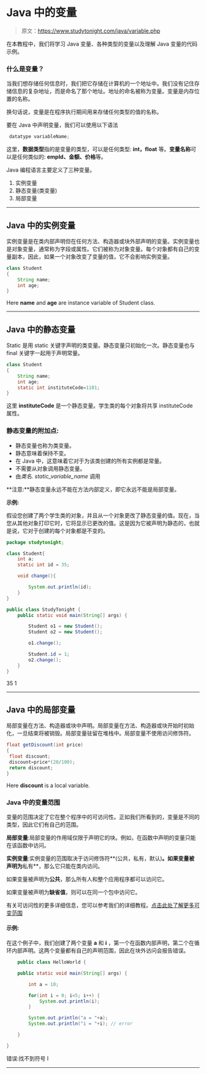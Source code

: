 # Java 中的变量

> 原文：<https://www.studytonight.com/java/variable.php>

在本教程中，我们将学习 Java 变量、各种类型的变量以及理解 Java 变量的代码示例。

### 什么是变量？

当我们想存储任何信息时，我们把它存储在计算机的一个地址中。我们没有记住存储信息的复杂地址，而是命名了那个地址。地址的命名被称为变量。变量是内存位置的名称。

换句话说，变量是在程序执行期间用来存储任何类型的值的名称。

要在 Java 中声明变量，我们可以使用以下语法

```java
 datatype variableName; 
```

这里，**数据类型**指的是变量的类型，可以是任何类型: **int，float** 等。**变量名称**可以是任何类似的: **empId、金额、价格**等。

Java 编程语言主要定义了三种变量。

1.  实例变量
2.  静态变量(类变量)
3.  局部变量

* * *

## Java 中的实例变量

实例变量是在类内部声明但在任何方法、构造器或块外部声明的变量。实例变量也是对象变量，通常称为字段或属性。它们被称为对象变量。每个对象都有自己的变量副本，因此，如果一个对象改变了变量的值，它不会影响实例变量。

```java
class Student
{
    String name;
    int age;
}
```

Here **name** and **age** are instance variable of Student class.

* * *

## Java 中的静态变量

Static 是用 static 关键字声明的类变量。静态变量只初始化一次。静态变量也与 final 关键字一起用于声明常量。

```java
class Student
{
    String name;
    int age;
    static int instituteCode=1101;
}
```

这里 **instituteCode** 是一个静态变量。学生类的每个对象将共享 instituteCode 属性。

### 静态变量的附加点:

*   静态变量也称为类变量。
*   静态意味着保持不变。
*   在 Java 中，这意味着它对于为该类创建的所有实例都是常量。
*   不需要从对象调用静态变量。
*   由*类名. static_variable_name* 调用

**注意:**静态变量永远不能在方法内部定义，即它永远不能是局部变量。

**示例:**

假设您创建了两个学生类的对象，并且从一个对象更改了静态变量的值。现在，当您从其他对象打印它时，它将显示已更改的值。这是因为它被声明为静态的，也就是说，它对于创建的每个对象都是不变的。

```java
package studytonight;

class Student{
    int a;
    static int id = 35;

    void change(){

        System.out.println(id);
    }
}

public class StudyTonight {
    public static void main(String[] args) {

        Student o1 = new Student();
        Student o2 = new Student();

        o1.change();

        Student.id = 1;
        o2.change();
    }
}
```

35 1

* * *

## Java 中的局部变量

局部变量在方法、构造器或块中声明。局部变量在方法、构造器或块开始时初始化，一旦结束将被销毁。局部变量驻留在堆栈中。局部变量不使用访问修饰符。

```java
float getDiscount(int price)
{
 float discount;
 discount=price*(20/100);
 return discount;
}
```

Here **discount** is a local variable.

### Java 中的变量范围

变量的范围决定了它在整个程序中的可访问性。正如我们所看到的，变量是不同的类型，因此它们有自己的范围。

**局部变量**:局部变量的作用域仅限于声明它的块。例如，在函数中声明的变量只能在该函数中访问。

**实例变量**:实例变量的范围取决于访问修饰符**(公共，私有，默认)**。如果变量被声明为**私有**，那么它只能在类内访问。

如果变量被声明为**公共**，那么所有人和整个应用程序都可以访问它。

如果变量被声明为**缺省值**，则可以在同一个包中访问它。

有关可访问性的更多详细信息，您可以参考我们的详细教程。[点击此处了解更多可变范围](https://www.studytonight.com/java/modifier-in-java.php)

#### 示例:

在这个例子中，我们创建了两个变量 **a** 和 **i** ，第一个在函数内部声明，第二个在循环内部声明。这两个变量都有自己的声明范围，因此在块外访问会报告错误。

```java
    public class HelloWorld {

    public static void main(String[] args) {

        int a = 10;

        for(int i = 0; i<5; i++) {
            System.out.println(i);
        }

        System.out.println("a = "+a);
        System.out.println("i = "+i); // error

    }

} 

```

错误:找不到符号 I

* * *
